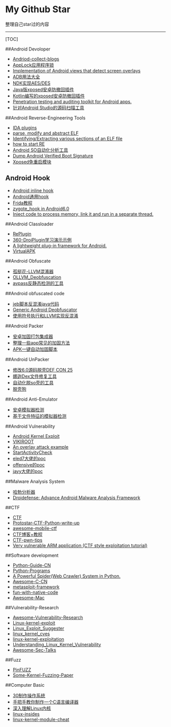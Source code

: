 # My Github Star
整理自己star过的内容

-------
[TOC]




##Android  Devoloper
* [Andriod-collect-blogs](https://github.com/ZQiang94/Andriod-collect-blogs)
* [AppLock应用程序锁](https://github.com/lizixian18/AppLock)
* [Implementation of Android views that detect screen overlays](https://github.com/xrubioj/SecureControls)
* [ADB用法大全](https://github.com/Xbalien/awesome-adb/blob/master/README.md)
* [NDK实现AES/DES](https://github.com/JeremyTang/EncryptNDK)
* [Java版xposed安卓防撤回插件](https://github.com/fkzhang/WechatUnrecalled)
* [Kotlin编写的xposed安卓防撤回插件](https://github.com/rarnu/wechat_no_revoke)
* [Penetration testing and auditing toolkit for Android apps.](https://github.com/ernw/AndroTickler)
* [针对Android Studio的源码扫描工具](https://github.com/blackarbiter/Android_Code_Arbiter)

##Android Reverse-Engineering Tools
* [IDA plugins](https://github.com/nsxz/Reverse-Engineering)
* [parse, modify and abstract ELF](https://github.com/lief-project/LIEF)
* [Identifying/Extracting various sections of an ELF file](https://github.com/TheCodeArtist/elf-parser)
* [how to start RE](https://github.com/DennisYurichev/RE-for-beginners)
* [Android SO自动化分析工具](https://github.com/feicong/jni_helper)
* [Dump Android Verified Boot Signature](https://github.com/bkerler/dump_avb_signature)
* [Xposed免重启模块](https://github.com/shuihuadx/XposedHook)

## Android Hook
* [Android inline hook](https://github.com/ele7enxxh/Android-Inline-Hook)
* [Android通用hook](https://github.com/boyliang/AllHookInOne)
* [Frida教程](https://github.com/sensepost/objection)
* [zygote_hook in Android6.0 ](https://github.com/coderebot/zygote_hook)
* [Inject code to process memory, link it and run in a separate thread.](https://github.com/avs333/injector)

##Android Classloader
* [RePlugin](https://github.com/Qihoo360/RePlugin)
* [360-DroiPlugin学习演示示例](https://github.com/andoop/DroiPluginTest)
* [A lightweight plug-in framework for Android.](https://github.com/Qihoo360/Lipland)
* [VirtualAPK](https://github.com/didi/VirtualAPK)



##Android Obfuscate
* [孤挺花-LLVM混淆器](https://github.com/GoSSIP-SJTU/Armariris)
* [OLLVM_Deobfuscation](https://github.com/SCUBSRGroup/OLLVM_Deobfuscation)
* [avpass反静态检测的工具](https://github.com/sslab-gatech/avpass)


##Android obfuscated code
* [jeb脚本反混淆java代码](https://github.com/enovella/jebscripts)
* [Generic Android Deobfuscator](https://github.com/CalebFenton/simplify)
*  [使用符号执行和LLVM实现反混淆](https://github.com/JonathanSalwan/Tigress_protection)


##Android Packer

* [安卓加固打包集成器](https://github.com/godlikewangjun/dexknife-wj)
* [整理一些app常见的加固方法](https://github.com/guanchao/AppProtect)
* [APK一键自动加固脚本](https://github.com/guanchao/apk_auto_enforce)

##Android UnPacker
* [修改6.0源码脱壳DEF CON 25](https://github.com/CheckPointSW/android_unpacker)
* [娜迦Dex文件修复工具](https://github.com/ArthurWong/NajiaDexFix)
* [自动化脱so壳的工具](https://github.com/SCUBSRGroup/CrackSo)
* [脱壳狗](https://github.com/gnaixx/dex-hdog)


##Android Anti-Emulator
* [安卓模拟器检测](https://github.com/MindMac/HideAndroidEmulator)
* [基于文件特征的模拟器检测](https://github.com/ysrc/Anti-Emulator)


##Android Vulnerability
* [Android Kernel Exploit](https://github.com/Fuzion24/AndroidKernelExploitationPlayground)
* [VIKIROOT](https://github.com/hyln9/VIKIROOT)
* [An overlay attack example](https://github.com/NoahS96/Cloak-And-Dagger)
* [StartActivityCheck](https://github.com/WooyunDota/StartActivityCheck)
* [eled7大佬的poc](https://github.com/ele7enxxh/poc-exp)
*  [offensive的poc](https://github.com/hardenedlinux/offensive_poc)
*  [jayy大佬的poc](https://github.com/jiayy/android_vuln_poc-exp)

##Malware Analysis System
* [哈勃分析器](https://github.com/Tencent/HaboMalHunter)
* [Droidefense: Advance Android Malware Analysis Framework](https://github.com/droidefense/engine)

##CTF
* [CTF](https://github.com/p4-team/ctf)
* [Protostar-CTF-Python-write-up](https://github.com/r4gnax/Sploits-Protostar)
* [awesome-mobile-ctf](https://github.com/xtiankisutsa/awesome-mobile-CTF)
* [CTF博客+教程](https://github.com/stfpeak/CTF)
* [CTF-pwn-tips](https://github.com/Naetw/CTF-pwn-tips)
* [Very vulnerable ARM application (CTF style exploitation tutorial)](https://github.com/bkerler/exploit_me)

##Software development
* [Python-Guide-CN](https://github.com/Prodesire/Python-Guide-CN)
* [Python-Programs](https://github.com/OmkarPathak/Python-Programs)
* [A Powerful Spider(Web Crawler) System in Python.](https://github.com/binux/pyspider)
* [Awesome-C-CN](https://github.com/jobbole/awesome-c-cn)
* [metasploit-framework](https://github.com/rapid7/metasploit-framework)
* [fun-with-native-code](https://github.com/codebutler/fun-with-native-code)
* [Awesome-Mac](https://github.com/jaywcjlove/awesome-mac)

##Vulnerability-Research
* [Awesome-Vulnerability-Research](https://github.com/sergey-pronin/Awesome-Vulnerability-Research)
* [Linux-kernel-exploit](https://github.com/SecWiki/linux-kernel-exploits)
* [Linux_Exploit_Suggester](https://github.com/InteliSecureLabs/Linux_Exploit_Suggester)
* [linux_kernel_cves](https://github.com/nluedtke/linux_kernel_cves)
* [linux-kernel-exploitation](https://github.com/xairy/linux-kernel-exploitation)
* [Understanding_Linux_Kernel_Vulnerability](https://github.com/raminfp/Understanding_Linux_Kernel_Vulnerability)
* [Awesome-Sec-Talks](https://github.com/PaulSec/awesome-sec-talks)

##Fuzz
* [PinFUZZ](https://github.com/ThomasKing2014/PinAFL)
* [Some-Kernel-Fuzzing-Paper](https://github.com/k0keoyo/Some-Kernel-Fuzzing-Paper)

##Computer Basic 
* [30制作操作系统](https://github.com/Tassandar/OSASK)
* [手把手教你制作一个C语言编译器](https://github.com/lotabout/write-a-C-interpreter)
* [深入理解Linux内核](https://github.com/mengning/linuxkernel)
* [linux-insides](https://github.com/0xAX/linux-insides)
* [linux-kernel-module-cheat](https://github.com/cirosantilli/linux-kernel-module-cheat)


